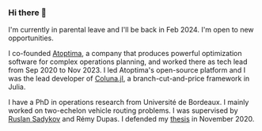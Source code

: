 ### Hi there 👋

I'm currently in parental leave and I'll be back in Feb 2024. I'm open to new opportunities.

I co-founded [Atoptima](https://atoptima.com/), a company that produces powerful optimization software for complex operations planning, and worked there as tech lead from Sep 2020 to Nov 2023.
I led Atoptima's open-source platform and I was the lead developer of [Coluna.jl](https://github.com/atoptima/Coluna.jl), a branch-cut-and-price framework in Julia.

I have a PhD in operations research from Université de Bordeaux. I mainly worked on two-echelon vehicle routing problems.
I was supervised by [Ruslan Sadykov](https://www.researchgate.net/profile/Ruslan-Sadykov) and Rémy Dupas.
I defended my [thesis](https://tel.archives-ouvertes.fr/tel-03097659) in November 2020.



<!--
**guimarqu/guimarqu** is a ✨ _special_ ✨ repository because its `README.md` (this file) appears on your GitHub profile.

Here are some ideas to get you started:

- 🔭 I’m currently working on ...
- 🌱 I’m currently learning ...
- 👯 I’m looking to collaborate on ...
- 🤔 I’m looking for help with ...
- 💬 Ask me about ...
- 📫 How to reach me: ...
- 😄 Pronouns: ...
- ⚡ Fun fact: ...
-->
